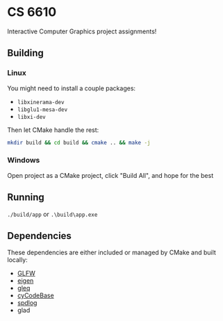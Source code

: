 # CS 6610
Interactive Computer Graphics project assignments!

## Building

### Linux
You might need to install a couple packages:
- `libxinerama-dev`
- `libglu1-mesa-dev`
- `libxi-dev`

Then let CMake handle the rest:
```bash
mkdir build && cd build && cmake .. && make -j
```

### Windows
Open project as a CMake project, click "Build All", and hope for the best

## Running
`./build/app` or `.\build\app.exe`

## Dependencies
These dependencies are either included or managed by CMake and built locally:

- [GLFW](https://github.com/glfw/glfw)
- [eigen](http://eigen.tuxfamily.org)
- [gleq](https://github.com/glfw/gleq)
- [cyCodeBase](http://www.cemyuksel.com/cyCodeBase/code.html)
- [spdlog](https://github.com/gabime/spdlog)
- glad